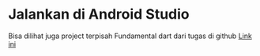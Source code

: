 # Jalankan di Android Studio
Bisa dilihat juga project terpisah Fundamental dart dari tugas di github [Link ini](https://github.com/RizkyFaisalRafi/fundamental_dart)